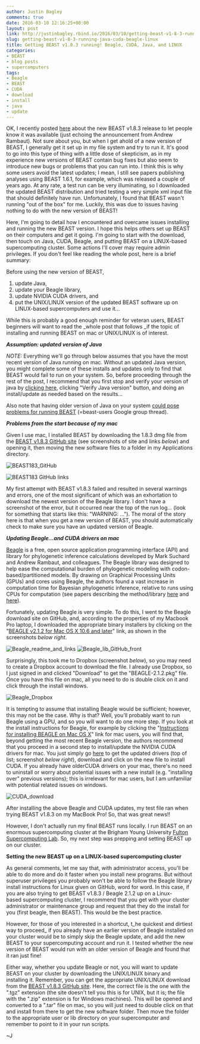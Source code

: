 ```yaml
---
author: Justin Bagley
comments: true
date: 2016-03-10 12:16:25+00:00
layout: post
link: http://justinbagley.rbind.io/2016/03/10/getting-beast-v1-8-3-running-java-cuda-beagle-linux/
slug: getting-beast-v1-8-3-running-java-cuda-beagle-linux
title: Getting BEAST v1.8.3 running! Beagle, CUDA, Java, and LINUX
categories:
- BEAST
- blog posts
- supercomputers
tags:
- Beagle
- BEAST
- CUDA
- download
- install
- java
- update
---
```


OK, I recently posted [here](http://www.justinbagley.org/2083/new-version-beast-v1-8-3-released) about the new BEAST v1.8.3 release to let people know it was available (just echoing the announcement from Andrew Rambaut). Not sure about you, but when I get ahold of a new version of BEAST, I generally get it set up in my file system and try to run it. It's good to go into this type of thing with a little dose of skepticism, as in my experience new versions of BEAST contain bug fixes but also seem to introduce new bugs or problems that you can run into. I think this is why some users avoid the latest updates; I mean, I still see papers publishing analyses using BEAST 1.6.1, for example, which was released a couple of years ago. At any rate, a test run can be very illuminating, so I downloaded the updated BEAST distribution and tried testing a very simple xml input file that should definitely have run. Unfortunately, I found that BEAST wasn't running "out of the box" for me. Luckily, this was due to issues having nothing to do with the new version of BEAST!

Here, I'm going to detail how I encountered and overcame issues installing and running the new BEAST version. I hope this helps others set up BEAST on their computers and get it going. I'm going to start with the download, then touch on Java, CUDA, Beagle, and putting BEAST on a LINUX-based supercomputing cluster. Some actions I'll cover may require admin privileges. If you don't feel like reading the whole post, here is a brief summary:

Before using the new version of BEAST,

  1. update Java,
  2. update your Beagle library,
  3. update NVIDIA CUDA drivers, and
  4. put the UNIX/LINUX version of the updated BEAST software up on LINUX-based supercomputers and use it...

While this is probably a good enough reminder for veteran users, BEAST beginners will want to read the _whole post that follows _if the topic of installing and running BEAST on mac or UNIX/LINUX is of interest.

_**Assumption: updated version of Java**_

_NOTE:_ Everything we'll go through below assumes that you have the most recent version of Java running on mac. Without an updated Java version, you might complete some of these installs and updates only to find that BEAST would fail to run on your system. So, before proceeding through the rest of the post, I recommend that you first stop and verify your version of java by [clicking here](https://www.java.com/en/download/installed.jsp), clicking "Verify Java version" button, and doing an install/update as needed based on the results...

Also note that having older version of Java on your system [could pose problems for running BEAST](https://groups.google.com/forum/?fromgroups#!topic/beast-users/rJdnQo6EHA0) (=beast-users Google group thread).

_**Problems from the start because of my mac**_

Given I use mac, I installed BEAST by downloading the 1.8.3 dmg file from the [BEAST v1.8.3 GitHub site](https://github.com/beast-dev/beast-mcmc/releases/tag/v1.8.3) (see screenshots of site and links _below_) and opening it, then moving the new software files to a folder in my Applications directory.

![BEAST183_GitHub](/images/BEAST183_GitHub_links-e1457609581420-768x444.png)

![BEAST183 GitHub links](/images/BEAST183_GitHub_links-e1457609581420-768x444.png)

My first attempt with BEAST v1.8.3 failed and resulted in several warnings and errors, one of the most significant of which was an exhortation to download the newest version of the Beagle library. I don't have a screenshot of the error, but it occurred near the top of the run log... (look for something that starts like this: "WARNING: ..."). The moral of the story here is that when you get a new version of BEAST, you should automatically check to make sure you have an updated version of Beagle.

_**Updating Beagle...and CUDA drivers on mac**_

[Beagle](https://github.com/beagle-dev/beagle-lib) is a free, open source application programming interface (API) and library for phylogenetic inference calculations developed by Mark Suchard and Andrew Rambaut, and colleagues. The Beagle library was designed to help ease the computational burden of phylogenetic modeling with codon-based/partitioned models. By drawing on Graphical Processing Units (GPUs) and cores using Beagle, the authors found a vast increase in computation time for Bayesian phylogenetic inference, relative to runs using CPUs for computation (see papers describing the method/library [here](http://tree.bio.ed.ac.uk/publications/390/) and [here](http://sysbio.oxfordjournals.org/content/61/1/170.full.pdf+html)).

Fortunately, updating Beagle is very simple. To do this, I went to the Beagle download site on GitHub, and, according to the properties of my Macbook Pro laptop, I downloaded the appropriate binary installers by clicking on the "[BEAGLE v2.1.2 for Mac OS X 10.6 and later](https://www.dropbox.com/s/11kgt2jlq3lzln3/BEAGLE-2.1.2.pkg)" link, as shown in the screenshots _below right_.

![Beagle_readme_and_links](/images/Beagle_readme_and_links-e1457609868462-768x466.png)
![Beagle_lib_GitHub_front](/images/Beagle_lib_GitHub_front-e1457609837139-768x455.png)

Surprisingly, this took me to Dropbox (screenshot _below_), so you may need to create a Dropbox account to download the file. I already use Dropbox, so I just signed in and clicked "Download" to get the "BEAGLE-2.1.2.pkg" file. Once you have this file on mac, all you need to do is double click on it and click through the install windows. 

![Beagle_Dropbox](/images/Beagle_Dropbox-e1457609900660-768x607.png)

It is tempting to assume that installing Beagle would be sufficient; however, this may not be the case. Why is that? Well, you'll probably want to run Beagle using a GPU, and so you will want to do one more step. If you look at the install instructions for Beagle, for example by clicking the "[Instructions for installing BEAGLE on Mac OS X](https://github.com/beagle-dev/beagle-lib/wiki/MacInstallInstructions)" link for mac users, you will find that, beyond getting the most recent Beagle version, the authors recommend that you proceed in a second step to install/update the NVIDIA CUDA drivers for mac. You just simply go [here](http://www.nvidia.com/object/mac-driver-archive.html) to get the updated drivers (top of list; screenshot _below right_), download and click on the new file to install CUDA. If you already have olderCUDA drivers on your mac, there's no need to uninstall or worry about potential issues with a new install (e.g. "installing over" previous versions); this is irrelevant for mac users, but I am unfamiliar with potential related issues on windows.

![CUDA_download](/images/CUDA_download-e1457609934135-768x386.png)

After installing the above Beagle and CUDA updates, my test file ran when trying BEAST v1.8.3 on my MacBook Pro! So, that was great news!! 

However, I don't actually run my final BEAST runs locally. I run BEAST on an enormous supercomputing cluster at the Brigham Young University [Fulton Supercomputing Lab](https://marylou.byu.edu). So, my next step was prepping and setting BEAST up on our cluster.

**Setting the new BEAST up on a LINUX-based supercomputing cluster**

As general comments, let me say that, with administrator access, you'll be able to do more and do it faster when you install new programs. But without superuser privileges you probably won't be able to follow the Beagle library install instructions for Linux given on GitHub, word for word. In this case, if you are also trying to get BEAST v1.8.3 / Beagle 2.1.2 up on a Linux-based supercomputing cluster, I recommend that you get with your cluster administrator or maintenance group and request that they do the install for you (first beagle, then BEAST). This would be the best practice.

However, for those of you interested in a shortcut, t_he quickest and dirtiest way to proceed_ if you already have an earlier version of Beagle installed on your cluster would be to simply skip the Beagle update, and add the new BEAST to your supercomputing account and run it. I tested whether the new version of BEAST would run with an older version of Beagle and found that it ran just fine!

Either way, whether you update Beagle or not, you will want to update BEAST on your cluster by downloading the UNIX/LINUX binary and installing it. Remember, you can get the appropriate UNIX/LINUX download from the [BEAST v1.8.3 GitHub site](https://github.com/beast-dev/beast-mcmc/releases/tag/v1.8.3). Here, the correct file is the one with the ".tgz" extension (the site doesn't tell you this is for UNIX, but it is; the file with the ".zip" extension is for Windows machines). This will be opened and converted to a ".tar" file on mac, so you will just need to double click on that and install from there to get the new software folder. Then move the folder to the appropriate user or lib directory on your supercomputer and remember to point to it in your run scripts.

~J

